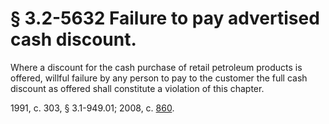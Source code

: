 # § 3.2-5632 Failure to pay advertised cash discount.

<p>Where a discount for the cash purchase of retail petroleum products is offered, willful failure by any person to pay to the customer the full cash discount as offered shall constitute a violation of this chapter.</p><p>1991, c. 303, § 3.1-949.01; 2008, c. <a href='http://lis.virginia.gov/cgi-bin/legp604.exe?081+ful+CHAP0860'>860</a>.</p>